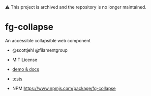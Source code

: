 :warning: This project is archived and the repository is no longer maintained. 

# fg-collapse

An accessible collapsible web component
- @scottjehl @filamentgroup
- MIT License

- [demo & docs](https://filamentgroup.github.io/fg-collapse/demo/)
- [tests](https://filamentgroup.github.io/fg-collapse/tests/)


- NPM https://www.npmjs.com/package/fg-collapse 
